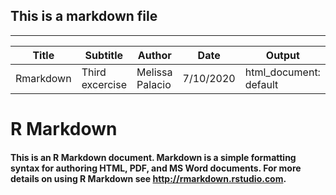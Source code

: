 ## This is a markdown file

---------------------------
|Title     | Subtitle        | Author          | Date      | Output                 |
|----------|-----------------|-----------------|-----------|------------------------|
|Rmarkdown | Third excercise | Melissa Palacio | 7/10/2020 | html_document: default |


# **R Markdown**

#### This is an R Markdown document. Markdown is a simple formatting syntax for authoring HTML, PDF, and MS Word documents. For more details on using R Markdown see <http://rmarkdown.rstudio.com>.
